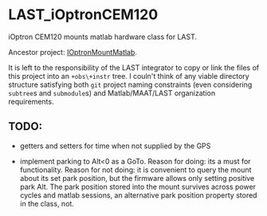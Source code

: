 # LAST_iOptronCEM120
iOptron CEM120 mounts matlab hardware class for LAST.

Ancestor project: [IOptronMountMatlab](https://github.com/EastEriq/IOptronMountMatlab).

It is left to the responsibility of the LAST integrator to copy or link the files of this project into an `+obs\+instr` tree. I couln't think of any viable directory structure satisfying both `git` project naming constraints (even considering `subtree`s and `submodule`s) and Matlab/MAAT/LAST organization requirements.

## TODO:

+ getters and setters for time when not supplied by the GPS

+ implement parking to Alt<0 as a GoTo. Reason for doing: its a must for functionality.
  Reason for not doing: it is convenient to query the mount about its set park position,
  but the firmware allows only setting positive park Alt. The park position stored into
  the mount survives across power cycles and matlab sessions, an alternative park position
  property stored in the class, not.